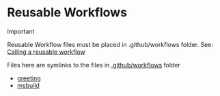 # Reusable Workflows

> [!IMPORTANT]
> Reusable Workflow files must be placed in .github/workflows folder. See: [Calling a reusable workflow](https://docs.github.com/en/actions/using-workflows/reusing-workflows#calling-a-reusable-workflow)

Files here are symlinks to the files in [.github/workflows](./.github/workflows) folder

- [greeting](greeting.yml)
- [msbuild](msbuild.yml)
